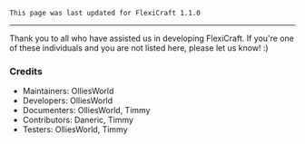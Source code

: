 ```
This page was last updated for FlexiCraft 1.1.0
```

***

Thank you to all who have assisted us in developing FlexiCraft.
If you're one of these individuals and you are not listed here, please let us know! :)

###  Credits

- Maintainers: OlliesWorld
- Developers: OlliesWorld
- Documenters: OlliesWorld, Timmy
- Contributors: Daneric, Timmy
- Testers: OlliesWorld, Timmy